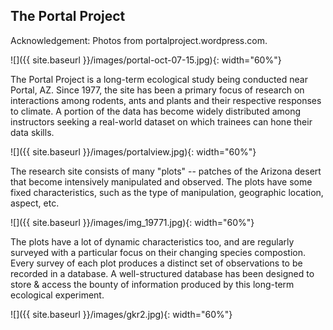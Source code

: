 ---
---

## The Portal Project

Acknowledgement: Photos from portalproject.wordpress.com.

![]({{ site.baseurl }}/images/portal-oct-07-15.jpg){: width="60%"}

<!--split-->

The Portal Project is a long-term ecological study being conducted near Portal, AZ.
Since 1977, the site has been a primary focus of research on interactions among rodents, ants and plants and their respective responses to climate. 
A portion of the data has become widely distributed among instructors seeking a real-world dataset on which trainees can hone their data skills.

![]({{ site.baseurl }}/images/portalview.jpg){: width="60%"}

<!--split-->

The research site consists of many "plots" -- patches of the Arizona desert that become intensively manipulated and observed.
The plots have some fixed characteristics, such as the type of manipulation, geographic location, aspect, etc.

![]({{ site.baseurl }}/images/img_19771.jpg){: width="60%"}

<!--split-->

The plots have a lot of dynamic characteristics too, and are regularly surveyed with a particular focus on their changing species compostion.
Every survey of each plot produces a distinct set of observations to be recorded in a database.
A well-structured database has been designed to store & access the bounty of information produced by this long-term ecological experiment.

![]({{ site.baseurl }}/images/gkr2.jpg){: width="60%"}
